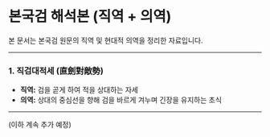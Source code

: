 # 본국검 해석본 (직역 + 의역)

본 문서는 본국검 원문의 직역 및 현대적 의역을 정리한 자료입니다.

---

### 1. 직검대적세 (直劍對敵勢)

- **직역:** 검을 곧게 하여 적을 상대하는 자세  
- **의역:** 상대의 중심선을 향해 검을 바르게 겨누며 긴장을 유지하는 초식

---

(이하 계속 추가 예정)

